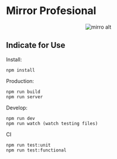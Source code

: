Mirror Profesional
=============

<p align="center"><img src="http://www.toth.cl/toth/img/mirror.png" alt="mirro alt" /></p>

## Indicate for Use ##

Install:
```
npm install
```

Production:
```
npm run build
npm run server
```

Develop:
```
npm run dev
npm run watch (watch testing files)
```

CI
```
npm run test:unit
npm run test:functional
```